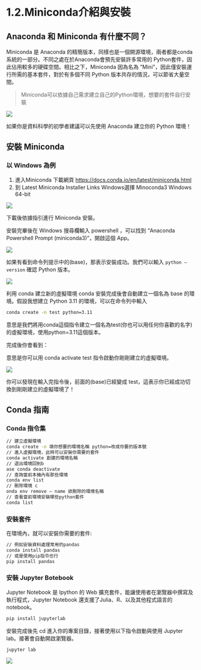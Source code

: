 # 1.2.Miniconda介紹與安裝


## Anaconda 和 Miniconda 有什麼不同？
Miniconda 是 Anaconda 的精簡版本，同樣也是一個開源環境，兩者都是conda系統的一部分。不同之處在於Anaconda會預先安裝許多常用的 Python套件，因此佔用較多的硬碟空間。相比之下，Miniconda 因為名為 ”Mini”，因此僅安裝運行所需的基本套件，對於有多個不同 Python 版本共存的情況，可以節省大量空間。

> Miniconda可以依據自己需求建立自己的Python環境，想要的套件自行安裝

![](https://miro.medium.com/v2/resize:fit:720/format:webp/0*G4QA2olHnFamlV3Z.png)

如果你是資料科學的初學者建議可以先使用 Anaconda 建立你的 Python 環境！

## 安裝 Miniconda
### 以 Windows 為例
1. 進入Miniconda 下載網頁 https://docs.conda.io/en/latest/miniconda.html
2. 到 Latest Miniconda Installer Links Windows選擇 Minoconda3 Windows 64-bit

![](https://miro.medium.com/v2/resize:fit:720/format:webp/1*56hGzXLIeKSeRJ_TDVg6cQ.png)

下載後依據指引進行 Miniconda 安裝。

安裝完畢後在 Windows 搜尋欄輸入 powershell ，可以找到 “Anaconda Powershell Prompt (miniconda3)”，開啟這個 App。

![](https://miro.medium.com/v2/resize:fit:640/format:webp/0*rwLwmbs4TtUjmpqW.png)

如果有看到命令列提示中的(base)，那表示安裝成功。我們可以輸入 `python —version` 確認 Python 版本。

![](https://miro.medium.com/v2/resize:fit:640/format:webp/1*i7hxRv33EIX4oS_YFR_UWw.png)

利用 conda 建立新的虛擬環境 conda 安裝完成後會自動建立一個名為 base 的環境。假設我想建立 Python 3.11 的環境，可以在命令列中輸入

```sh
conda create -n test python=3.11
```

意思是我們將用conda這個指令建立一個名為test(你也可以用任何你喜歡的名字)的虛擬環境，使用python=3.11這個版本。

完成後你會看到：

意思是你可以用 conda activate test 指令啟動你剛剛建立的虛擬環境。

![](https://miro.medium.com/v2/resize:fit:640/format:webp/1*LkDKC3Jh_7017D18_gQGeA.png)

你可以發現在輸入完指令後，前面的(base)已經變成 test，這表示你已經成功切換到剛剛建立的虛擬環境了！

## Conda 指南
### Conda 指令集

```sh
// 建立虛擬環境
conda create -n 填你想要的環境名稱 python=改成你要的版本號
// 進入虛擬環境，此時可以安裝你需要的套件
conda activate 創建的環境名稱
// 退出環境回到b
ase conda deactivate
// 查詢當前本機內有那些環境
conda env list
// 刪除環境 c
onda env remove — name 欲刪除的環境名稱
// 查看當前環境安裝哪些python套件
conda list
```

### 安裝套件
在環境內，就可以安裝你需要的套件:

```sh
// 例如安裝資料處理常用的pandas
conda install pandas
// 或是使用pip指令也行
pip install pandas
```

### 安裝 Jupyter Botebook
Jupyter Notebook 是 Ipython 的 Web 擴充套件，能讓使用者在瀏覽器中撰寫及執行程式，Jupyter Notebook 還支援了Julia、R、以及其他程式語言的notebook。

```sh
pip install jupyterlab
```


安裝完成後先 cd 進入你的專案目錄，接著使用以下指令啟動與使用 Jupyter lab。接著會自動開啟瀏覽器。

```
jupyter lab
```

![](https://miro.medium.com/v2/resize:fit:720/format:webp/1*wEgO1o-dnHb3OEBxHIeHRg.png)